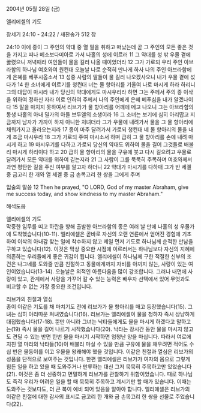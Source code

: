 2004년 05월 28일 (금)

엘리에셀의 기도



창세기 24:10 - 24:22 / 새찬송가 512 장


24:10 이에 종이 그 주인의 약대 중 열 필을 취하고 떠났는데 곧 그 주인의 모든 좋은 것을 가지고 떠나 메소보다미아로 가서 나홀의 성에 이르러 11 그 약대를 성 밖 우물 곁에 꿇렸으니 저녁때라 여인들이 물을 길러 나올 때이었더라 12 그가 가로되 우리 주인 아브라함의 하나님 여호와여 원컨대 오늘날 나로 순적히 만나게 하사 나의 주인 아브라함에게 은혜를 베푸시옵소서 13 성중 사람의 딸들이 물 길러 나오겠사오니 내가 우물 곁에 섰다가 14 한 소녀에게 이르기를 청컨대 너는 물 항아리를 기울여 나로 마시게 하라 하리니 그의 대답이 마시라 내가 당신의 약대에게도 마시우리라 하면 그는 주께서 주의 종 이삭을 위하여 정하신 자라 이로 인하여 주께서 나의 주인에게 은혜 베푸심을 내가 알겠나이다 15 말을 마치지 못하여서 리브가가 물 항아리를 어깨에 메고 나오니 그는 아브라함의 동생 나홀의 아내 밀가의 아들 브두엘의 소생이라 16 그 소녀는 보기에 심히 아리땁고 지금까지 남자가 가까이 하지 아니한 처녀더라 그가 우물에 내려가서 물을 그 물 항아리에 채워가지고 올라오는지라 17 종이 마주 달려가서 가로되 청컨대 네 물 항아리의 물을 내게 조금 마시우라 18 그가 가로되 주여 마시소서 하며 급히 그 물 항아리를 손에 내려 마시게 하고 19 마시우기를 다하고 가로되 당신의 약대도 위하여 물을 길어 그것들로 배불리 마시게 하리이다 하고 20 급히 물 항아리의 물을 구유에 붓고 다시 길으려고 우물로 달려가서 모든 약대를 위하여 긷는지라 21 그 사람이 그를 묵묵히 주목하며 여호와께서 과연 평탄한 길을 주신 여부를 알고자 하더니 22 약대가 마시기를 다하매 그가 반 세겔 중 금고리 한 개와 열 세겔 중 금 손목고리 한 쌍을 그에게 주며 

입술의 말씀 
12 Then he prayed, "O LORD, God of my master Abraham, give me success today, and show kindness to my master Abraham."

해석도움





엘리에셀의 기도  
막중한 임무를 띠고 하란을 향해 출발한 아브라함의 종은 여러 날 만에 나홀의 성 우물가에 도착했습니다(10-11). 엘리에셀은 곧바로 자신의 오랜 연륜에서 얻어진 경험에 기초하여 이삭의 아내감 찾는 일에 착수하지 않고 제일 먼저 기도로 하나님께 순적한 만남을 구하고 있습니다(12). 이것은 막상 중요한 시점에 이르러서는 하나님보다 자신의 지혜에 의존하는 우리들에게 좋은 귀감이 됩니다. 엘리에셀이 하나님께 구한 적절한 신부의 조건은 나그네를 도와줄 만큼 친절하고 동물에게까지 자비를 아끼지 않는, 사랑이 있는 여인이었습니다(13-14). 오늘날은 외적인 아름다움을 많이 강조합니다. 그러나 내면에 사랑이 있고, 관계에서 사랑을 가꾸어 갈 수 있는 능력은 배우자 선택에서 있어 무엇과도 비교할 수 없는 가장 중요한 조건입니다.  

리브가의 친절과 열심  
종이 이같은 기도를 채 마치기도 전에 리브가가 물 항아리를 매고 등장했습니다(15). 그녀는 심히 아리따운 처녀였습니다(16). 리브가는 엘리에셀이 물을 청하자 즉시 상냥하게 대접했습니다(17-18). 뿐만 아니라 그녀는 낙타들에게도 물을 마시게 하겠다고 말하고는(19) 즉시 물을 길어 나르기 시작했습니다(20). 낙타는 장시간 동안 물을 마시지 않고도 견딜 수 있는 반면 한번 물을 마시기 시작하면 엄청난 양을 마십니다. 따라서 여로에 지친 열 마리의 낙타들(10)이 배불리 마실 수 있을 만큼 구유에 물을 채우려면 적어도 수십 번은 물동이를 이고 우물을 왕래해야 했을 것입니다. 이같은 친절과 열심은 리브가의 성품을 단적으로 보여주는 것입니다. 한편 엘리에셀은 리브가가 여자의 몸으로 그렇게 힘든 일을 하고 있을 때 도와주거나 만류하는 대신 그저 묵묵히 주목하고만 있었습니다(21). 이것은 좀 더 신중하고 면밀하게 리브가를 관찰하기 위함이었습니다. 때로 하나님도 즉각 우리가 어려운 일을 할 때 묵묵히 주목하고 계시기만 할 때가 있습니다. 이때는 도와주는 것보다도, 더 큰 복이 예비 되어 있음을 알아야 합니다. 엘리에셀은 리브가의 이같은 친절에 대한 감사의 표시로 금고리 한 개와 금 손목고리 한 쌍을 선물로 주었습니다(22).